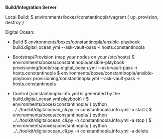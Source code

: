 **Build/Integration Server**

Local Build:
$ environments/boxes/constantinopla/vagrant { up, provision, destroy }

Digital Ocean:
- Build
$ environments/boxes/constantinopla/ansible-playbook build.digital_ocean.yml --ask-vault-pass -i hosts.constantinopla

- Bootstrap/Provision
(map your nodes on your /etc/hosts)
$ environments/boxes/constantinopla/ansible-playbook provisioning/bootstrap.digital_ocean.yml --ask-vault-pass -i hosts.constantinopla
$ environments/boxes/constantinopla/ansible-playbook provisioning/constantinopla.yml --ask-vault-pass -i hosts.constantinopla

- Control
(constantinopla.info.yml is generated by the build.digital_ocean.yml playbook)
( $ environments/boxes/constantinopla/ ) python ../../toolkit/digitalocean_cli.py -n constantinopla.info.yml -a start
( $ environments/boxes/constantinopla/ ) python ../../toolkit/digitalocean_cli.py -n constantinopla.info.yml -a stop
( $ environments/boxes/constantinopla/ ) python ../../toolkit/digitalocean_cli.py -n constantinopla.info.yml -a delete